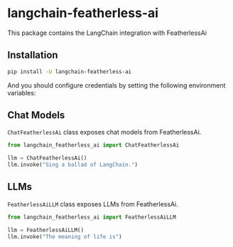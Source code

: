 # langchain-featherless-ai

This package contains the LangChain integration with FeatherlessAi

## Installation

```bash
pip install -U langchain-featherless-ai
```

And you should configure credentials by setting the following environment variables:

## Chat Models

`ChatFeatherlessAi` class exposes chat models from FeatherlessAi.

```python
from langchain_featherless_ai import ChatFeatherlessAi

llm = ChatFeatherlessAi()
llm.invoke("Sing a ballad of LangChain.")
```

## LLMs
`FeatherlessAiLLM` class exposes LLMs from FeatherlessAi.

```python
from langchain_featherless_ai import FeatherlessAiLLM

llm = FeatherlessAiLLM()
llm.invoke("The meaning of life is")
```
